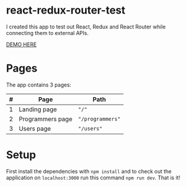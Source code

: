 # react-redux-router-test
I created this app to test out React, Redux and React Router while connecting them to external APIs.

[DEMO HERE](https://arnaskro.github.io/react-redux-router-test/)

# Pages
The app contains 3 pages:

| # | Page | Path |
| --- | --- | --- |
| 1 | Landing page | `"/"` |
| 2 | Programmers page | `"/programmers"` |
| 3 | Users page | `"/users"` |

# Setup
First install the dependencies with `npm install` and to check out the application on `localhost:3000` run this command `npm run dev`. That is it!
